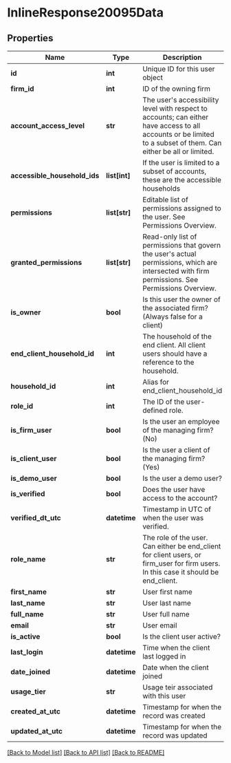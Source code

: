 # InlineResponse20095Data

## Properties
Name | Type | Description | Notes
------------ | ------------- | ------------- | -------------
**id** | **int** | Unique ID for this user object | [optional] 
**firm_id** | **int** | ID of the owning firm | [optional] 
**account_access_level** | **str** | The user&#x27;s accessibility level with respect to accounts; can either have access to all accounts or be limited to a subset of them. Can either be all or limited. | [optional] 
**accessible_household_ids** | **list[int]** | If the user is limited to a subset of accounts, these are the accessible households | [optional] 
**permissions** | **list[str]** | Editable list of permissions assigned to the user. See Permissions Overview. | [optional] 
**granted_permissions** | **list[str]** | Read-only list of permissions that govern the user&#x27;s actual permissions, which are intersected with firm permissions. See Permissions Overview. | [optional] 
**is_owner** | **bool** | Is this user the owner of the associated firm? (Always false for a client) | [optional] 
**end_client_household_id** | **int** | The household of the end client. All client users should have a reference to the household. | [optional] 
**household_id** | **int** | Alias for end_client_household_id | [optional] 
**role_id** | **int** | The ID of the user-defined role. | [optional] 
**is_firm_user** | **bool** | Is the user an employee of the managing firm? (No) | [optional] 
**is_client_user** | **bool** | Is the user a client of the managing firm? (Yes) | [optional] 
**is_demo_user** | **bool** | Is the user a demo user? | [optional] 
**is_verified** | **bool** | Does the user have access to the account? | [optional] 
**verified_dt_utc** | **datetime** | Timestamp in UTC of when the user was verified. | [optional] 
**role_name** | **str** | The role of the user. Can either be end_client for client users, or firm_user for firm users. In this case it should be end_client. | [optional] 
**first_name** | **str** | User first name | [optional] 
**last_name** | **str** | User last name | [optional] 
**full_name** | **str** | User full name | [optional] 
**email** | **str** | User email | [optional] 
**is_active** | **bool** | Is the client user active? | [optional] 
**last_login** | **datetime** | Time when the client last logged in | [optional] 
**date_joined** | **datetime** | Date when the client joined | [optional] 
**usage_tier** | **str** | Usage teir associated with this user | [optional] 
**created_at_utc** | **datetime** | Timestamp for when the record was created | [optional] 
**updated_at_utc** | **datetime** | Timestamp for when the record was updated | [optional] 

[[Back to Model list]](../README.md#documentation-for-models) [[Back to API list]](../README.md#documentation-for-api-endpoints) [[Back to README]](../README.md)

